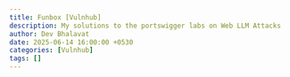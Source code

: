 ```yaml
---
title: Funbox [Vulnhub]
description: My solutions to the portswigger labs on Web LLM Attacks
author: Dev Bhalavat
date: 2025-06-14 16:00:00 +0530
categories: [Vulnhub]
tags: []
---
```

